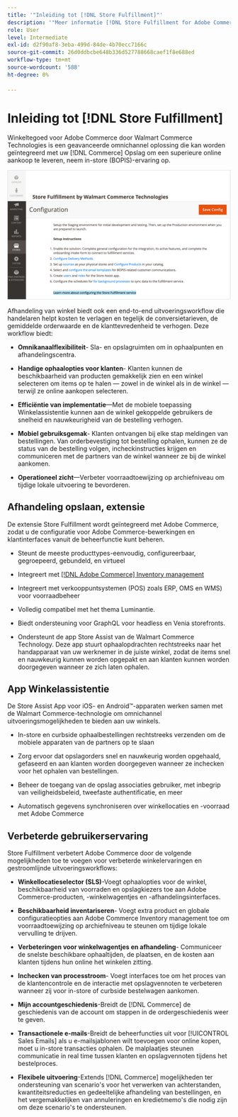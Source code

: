 ```yaml
---
title: '"Inleiding tot [!DNL Store Fulfillment]"'
description: '"Meer informatie [!DNL Store Fulfillment for Adobe Commerce by Walmart Technologies] biedt ondersteuning voor online aankopen, winkelen (BOPIS) voor klanten. Gebruik de mobiele versie van Store Assist om BOPIS-uitvoering en bestellingsverwerking te stroomlijnen voor winkelpartners en klanten van Commerce."'
role: User
level: Intermediate
exl-id: d2f90af8-3eba-499d-84de-4b70ecc7166c
source-git-commit: 26d0ddbcbe648b336d527788668caef1f8e688ed
workflow-type: tm+mt
source-wordcount: '588'
ht-degree: 0%

---
```


# Inleiding tot [!DNL Store Fulfillment]

Winkeltegoed voor Adobe Commerce door Walmart Commerce Technologies is een geavanceerde omnichannel oplossing die kan worden geïntegreerd met uw [!DNL Commerce] Opslag om een superieure online aankoop te leveren, neem in-store (BOPIS)-ervaring op.

![De Vervulling van de opslag door de Admin van de Technologieën van het Spoor configuratie](assets/store-fulfillment-admin-home.png)

Afhandeling van winkel biedt ook een end-to-end uitvoeringsworkflow die handelaren helpt kosten te verlagen en tegelijk de conversietarieven, de gemiddelde orderwaarde en de klanttevredenheid te verhogen. Deze workflow biedt:

* **Omnikanaalflexibiliteit**- Sla- en opslagruimten om in ophaalpunten en afhandelingscentra.

* **Handige ophaalopties voor klanten**- Klanten kunnen de beschikbaarheid van producten gemakkelijk zien en een winkel selecteren om items op te halen — zowel in de winkel als in de winkel — terwijl ze online aankopen selecteren.

* **Efficiëntie van implementatie**—Met de mobiele toepassing Winkelassistentie kunnen aan de winkel gekoppelde gebruikers de snelheid en nauwkeurigheid van de bestelling verhogen.

* **Mobiel gebruiksgemak**- Klanten ontvangen bij elke stap meldingen van bestellingen. Van orderbevestiging tot bestelling ophalen, kunnen ze de status van de bestelling volgen, incheckinstructies krijgen en communiceren met de partners van de winkel wanneer ze bij de winkel aankomen.

* **Operationeel zicht**—Verbeter voorraadtoewijzing op archiefniveau om tijdige lokale uitvoering te bevorderen.

## Afhandeling opslaan, extensie

De extensie Store Fulfillment wordt geïntegreerd met Adobe Commerce, zodat u de configuratie voor Adobe Commerce-bewerkingen en klantinterfaces vanuit de beheerfunctie kunt beheren.

* Steunt de meeste producttypes-eenvoudig, configureerbaar, gegroepeerd, gebundeld, en virtueel

* Integreert met [[!DNL Adobe Commerce] Inventory management](https://docs.magento.com/user-guide/catalog/inventory-learn-more.html)

* Integreert met verkooppuntsystemen (POS) zoals ERP, OMS en WMS) voor voorraadbeheer

* Volledig compatibel met het thema Luminantie.

* Biedt ondersteuning voor GraphQL voor headless en Venia storefronts.

* Ondersteunt de app Store Assist van de Walmart Commerce Technology. Deze app stuurt ophaalopdrachten rechtstreeks naar het handapparaat van uw werknemer in de juiste winkel, zodat de items snel en nauwkeurig kunnen worden opgepakt en aan klanten kunnen worden doorgegeven wanneer ze zich laten ophalen.

## App Winkelassistentie

De Store Assist App voor iOS- en Android™-apparaten werken samen met de Walmart Commerce-technologie om omnichannel uitvoeringsmogelijkheden te bieden aan uw winkels.

* In-store en curbside ophaalbestellingen rechtstreeks verzenden om de mobiele apparaten van de partners op te slaan

* Zorg ervoor dat opslagorders snel en nauwkeurig worden opgehaald, gefaseerd en aan klanten worden doorgegeven wanneer ze inchecken voor het ophalen van bestellingen.

* Beheer de toegang van de opslag associaties gebruiker, met inbegrip van veiligheidsbeleid, tweefaste authentificatie, en meer

* Automatisch gegevens synchroniseren over winkellocaties en -voorraad met Adobe Commerce

## Verbeterde gebruikerservaring

Store Fulfillment verbetert Adobe Commerce door de volgende mogelijkheden toe te voegen voor verbeterde winkelervaringen en gestroomlijnde uitvoeringsworkflows:

* **Winkellocatieselector (SLS)**-Voegt ophaalopties voor de winkel, beschikbaarheid van voorraden en opslagkiezers toe aan Adobe Commerce-producten, -winkelwagentjes en -afhandelingsinterfaces.

* **Beschikbaarheid inventariseren**- Voegt extra product en globale configuratieopties aan Adobe Commerce Inventory management toe om voorraadtoewijzing op archiefniveau te steunen om tijdige lokale vervulling te drijven.

* **Verbeteringen voor winkelwagentjes en afhandeling**- Communiceer de snelste beschikbare ophaaltijden, de plaatsen, en de kosten aan klanten tijdens hun online het winkelen zitting.

* **Inchecken van processtroom**- Voegt interfaces toe om het proces van de klantencontrole en de interactie met opslagvennoten te verbeteren wanneer zij voor in-store of curbside bestelwagen aankomen.

* **Mijn accountgeschiedenis**-Breidt de [!DNL Commerce] de geschiedenis van de account om stappen in de ordergeschiedenis weer te geven.

* **Transactionele e-mails**-Breidt de beheerfuncties uit voor [!UICONTROL Sales Emails] als u e-mailsjablonen wilt toevoegen voor online kopen, moet u in-store transacties ophalen. De malplaatjes steunen communicatie in real time tussen klanten en opslagvennoten tijdens het bestelproces.

* **Flexibele uitvoering**-Extends [!DNL Commerce] mogelijkheden ter ondersteuning van scenario&#39;s voor het verwerken van achterstanden, kwantiteitsreducties en gedeeltelijke afhandeling van bestellingen, en het vergemakkelijken van annuleringen en kredietmemo&#39;s die nodig zijn om deze scenario&#39;s te ondersteunen.

